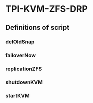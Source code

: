 # TPI-KVM-ZFS-DRP
## Definitions of script
### delOldSnap  
### failoverNow  
### replicationZFS  
### shutdownKVM  
### startKVM

